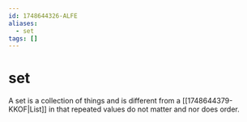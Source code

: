 ```yaml
---
id: 1748644326-ALFE
aliases:
  - set
tags: []
---
```


# set

A set is a collection of things and is different from a [[1748644379-KKOF|List]] in that repeated values do not matter and nor does order.
